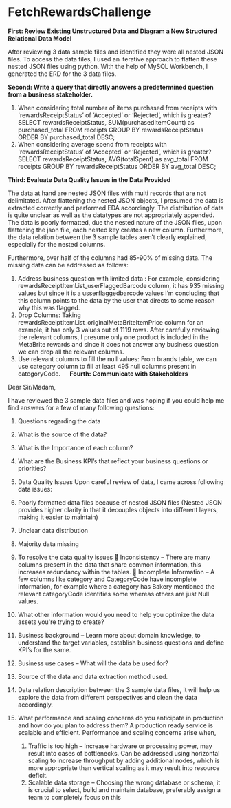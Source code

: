 # FetchRewardsChallenge

**First: Review Existing Unstructured Data and Diagram a New Structured Relational Data Model**

After reviewing 3 data sample files and identified they were all nested JSON files. To access the data files, I used an iterative approach to flatten these nested JSON files using python. With the help of MySQL Workbench, I generated the ERD for the 3 data files.
 
**Second: Write a query that directly answers a predetermined question from a business stakeholder.**

1.	When considering total number of items purchased from receipts with 'rewardsReceiptStatus’ of ‘Accepted’ or ‘Rejected’, which is greater?
    SELECT rewardsReceiptStatus, SUM(purchasedItemCount) as purchased_total
    FROM receipts
    GROUP BY rewardsReceiptStatus
    ORDER BY purchased_total DESC;
2.	When considering average spend from receipts with 'rewardsReceiptStatus’ of ‘Accepted’ or ‘Rejected’, which is greater?
    SELECT rewardsReceiptStatus, AVG(totalSpent) as avg_total
    FROM receipts
    GROUP BY rewardsReceiptStatus
    ORDER BY avg_total DESC;
 
**Third: Evaluate Data Quality Issues in the Data Provided**

The data at hand are nested JSON files with multi records that are not delimitated. After flattening the nested JSON objects, I presumed the data is extracted correctly and performed EDA accordingly. The distribution of data is quite unclear as well as the datatypes are not appropriately appended. The data is poorly formatted, due the nested nature of the JSON files, upon flattening the json file, each nested key creates a new column. Furthermore, the data relation between the 3 sample tables aren’t clearly explained, especially for the nested columns.

Furthermore, over half of the columns had 85-90% of missing data. The missing data can be addressed as follows:
  1.	Address business question with limited data : For example, considering rewardsReceiptItemList_userFlaggedBarcode column, it has 935 missing values but since it     is a usserflaggedbarcode values I’m concluding that this column points to the data by the user that directs to some reason why this was flagged.
  2.	Drop Columns: Taking rewardsReceiptItemList_originalMetaBriteItemPrice column for an example, it has only 3 values out of 1119 rows. After carefully reviewing       the relevant columns, I presume only one product is included in the MetaBrite rewards and since it does not answer any business question we can drop all the         relevant columns.
  3.	Use relevant columns to fill the null values: From brands table, we can use category column to fill at least 495 null columns present in categoryCode.
 
**Fourth: Communicate with Stakeholders**

Dear Sir/Madam,

I have reviewed the 3 sample data files and was hoping if you could help me find answers for a few of many following questions:

1.	Questions regarding the data
  1.	What is the source of the data?
  2.	What is the Importance of each column? 
  3.	What are the Business KPI’s that reflect your business questions or priorities?

2.	Data Quality Issues
Upon careful review of data, I came across following data issues:
  1.	Poorly formatted data files because of nested JSON files (Nested JSON provides higher clarity in that it decouples objects into different layers, making it         easier to maintain)
  2.	Unclear data distribution
  3.	Majority data missing

3.	To resolve the data quality issues
  	Inconsistency – There are many columns present in the data that share common information, this increases redundancy within the tables.
  	Incomplete Information – A few columns like  category and CategoryCode have incomplete information, for example where a category has Bakery mentioned the           relevant categoryCode identifies some whereas others are just Null values.
 
4.	What other information would you need to help you optimize the data assets you're trying to create?
  1. Business background – Learn more about domain knowledge, to understand the target variables, establish business questions and define KPI’s for the same.
  2.	Business use cases – What will the data be used for?
  3.	Source of the data and data extraction method used.
  4.	Data relation description between the 3 sample data files, it will help us explore the data from different perspectives and clean the data accordingly.

5.	What performance and scaling concerns do you anticipate in production and how do you plan to address them?
  A production ready service is scalable and efficient. Performance and scaling concerns arise when,
    1. Traffic is too high – Increase hardware or processing power, may result into cases of bottlenecks. Can be addressed using horizontal scaling to increase            throughput by adding additional nodes, which is more appropriate than vertical scaling as it may result into resource deficit.
    2. Scalable data storage – Choosing the wrong database or schema, it is crucial to select, build and maintain database, preferably assign a team to completely        focus on this
